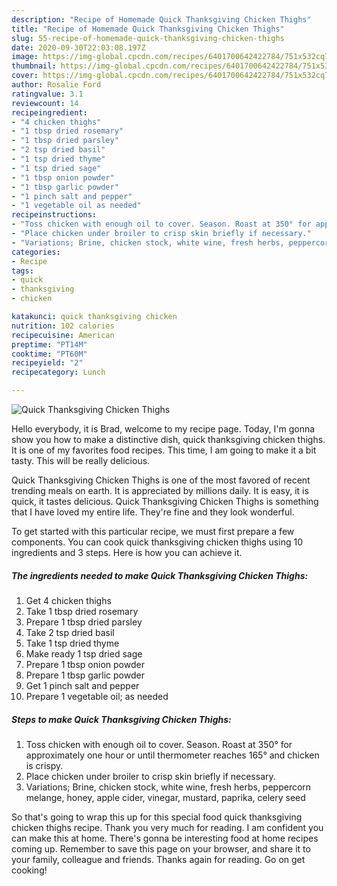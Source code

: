 ```yaml
---
description: "Recipe of Homemade Quick Thanksgiving Chicken Thighs"
title: "Recipe of Homemade Quick Thanksgiving Chicken Thighs"
slug: 55-recipe-of-homemade-quick-thanksgiving-chicken-thighs
date: 2020-09-30T22:03:08.197Z
image: https://img-global.cpcdn.com/recipes/6401700642422784/751x532cq70/quick-thanksgiving-chicken-thighs-recipe-main-photo.jpg
thumbnail: https://img-global.cpcdn.com/recipes/6401700642422784/751x532cq70/quick-thanksgiving-chicken-thighs-recipe-main-photo.jpg
cover: https://img-global.cpcdn.com/recipes/6401700642422784/751x532cq70/quick-thanksgiving-chicken-thighs-recipe-main-photo.jpg
author: Rosalie Ford
ratingvalue: 3.1
reviewcount: 14
recipeingredient:
- "4 chicken thighs"
- "1 tbsp dried rosemary"
- "1 tbsp dried parsley"
- "2 tsp dried basil"
- "1 tsp dried thyme"
- "1 tsp dried sage"
- "1 tbsp onion powder"
- "1 tbsp garlic powder"
- "1 pinch salt and pepper"
- "1 vegetable oil as needed"
recipeinstructions:
- "Toss chicken with enough oil to cover. Season. Roast at 350° for approximately one hour or until thermometer reaches 165° and chicken is crispy."
- "Place chicken under broiler to crisp skin briefly if necessary."
- "Variations; Brine, chicken stock, white wine, fresh herbs, peppercorn melange, honey, apple cider, vinegar, mustard, paprika, celery seed"
categories:
- Recipe
tags:
- quick
- thanksgiving
- chicken

katakunci: quick thanksgiving chicken 
nutrition: 102 calories
recipecuisine: American
preptime: "PT14M"
cooktime: "PT60M"
recipeyield: "2"
recipecategory: Lunch

---
```



![Quick Thanksgiving Chicken Thighs](https://img-global.cpcdn.com/recipes/6401700642422784/751x532cq70/quick-thanksgiving-chicken-thighs-recipe-main-photo.jpg)

Hello everybody, it is Brad, welcome to my recipe page. Today, I'm gonna show you how to make a distinctive dish, quick thanksgiving chicken thighs. It is one of my favorites food recipes. This time, I am going to make it a bit tasty. This will be really delicious.



Quick Thanksgiving Chicken Thighs is one of the most favored of recent trending meals on earth. It is appreciated by millions daily. It is easy, it is quick, it tastes delicious. Quick Thanksgiving Chicken Thighs is something that I have loved my entire life. They're fine and they look wonderful.


To get started with this particular recipe, we must first prepare a few components. You can cook quick thanksgiving chicken thighs using 10 ingredients and 3 steps. Here is how you can achieve it.

<!--inarticleads1-->

##### The ingredients needed to make Quick Thanksgiving Chicken Thighs:

1. Get 4 chicken thighs
1. Take 1 tbsp dried rosemary
1. Prepare 1 tbsp dried parsley
1. Take 2 tsp dried basil
1. Take 1 tsp dried thyme
1. Make ready 1 tsp dried sage
1. Prepare 1 tbsp onion powder
1. Prepare 1 tbsp garlic powder
1. Get 1 pinch salt and pepper
1. Prepare 1 vegetable oil; as needed




<!--inarticleads2-->

##### Steps to make Quick Thanksgiving Chicken Thighs:

1. Toss chicken with enough oil to cover. Season. Roast at 350° for approximately one hour or until thermometer reaches 165° and chicken is crispy.
1. Place chicken under broiler to crisp skin briefly if necessary.
1. Variations; Brine, chicken stock, white wine, fresh herbs, peppercorn melange, honey, apple cider, vinegar, mustard, paprika, celery seed




So that's going to wrap this up for this special food quick thanksgiving chicken thighs recipe. Thank you very much for reading. I am confident you can make this at home. There's gonna be interesting food at home recipes coming up. Remember to save this page on your browser, and share it to your family, colleague and friends. Thanks again for reading. Go on get cooking!
